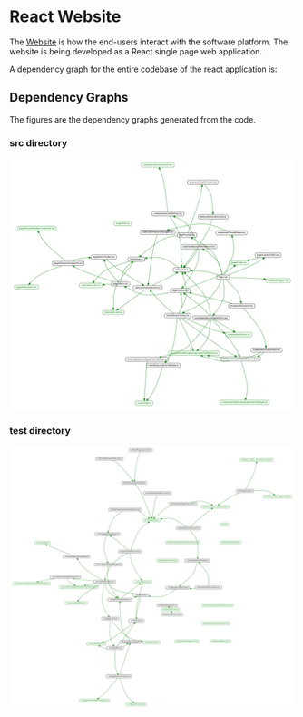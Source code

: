# React Website

The [Website](https://github.com/INTO-CPS-Association/DTaaS/tree/feature/distributed-demo/client#readme)
is how the end-users interact with the software platform. The website is
being developed as a React single page web application.

A dependency graph for the entire codebase of the react application is:

## Dependency Graphs

The figures are the dependency graphs generated from the code.

### src directory

![src dependency graph](src.svg)

### test directory

![test dependency graph](test.svg)
